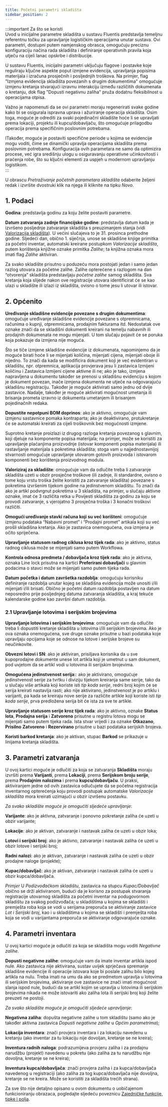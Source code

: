 ```yaml
---
title: Početni parametri skladišta 
sidebar_position: 2
---
```


:::important Za što se koristi  
Uvod u inicijalne parametre skladišta u sustavu Fluentis predstavlja temeljnu referentnu točku za upravljanje logističkim operacijama unutar sustava. Ovi parametri, dostupni putem namjenskog obrasca, omogućuju preciznu konfiguraciju načina rada skladišta i definiranje operativnih pravila koja utječu na cijeli lanac opskrbe i distribucije.  

U sustavu Fluentis, inicijalni parametri uključuju flagove i postavke koje reguliraju ključne aspekte poput izmjene evidencija, upravljanja popisima materijala i izračuna prosječnih i posljednjih troškova. Na primjer, flag "Izmjena evidencija skladišta povezanih s drugim dokumentima" omogućuje izmjenu kretanja stvarajući izravnu interakciju između različitih dokumenata o kretanju, dok flag "Dopusti negativnu zaliha" pruža dodatnu fleksibilnost u operacijama otpisa. 

Važno je napomenuti da se ovi parametri moraju regenerirati svake godine kako bi se osigurala ispravna uprava i ažuriranje operacija skladišta. Osim toga, moguće je odrediti za svaki pojedinačni skladište hoće li se upravljati prema lokaciji, projektu ili kupcu/dobavljaču, što omogućuje prilagodbu operacija prema specifičnim poslovnim potrebama.  

ITakođer, moguće je postaviti specifične periode u kojima se evidencije mogu voditi, čime se dinamički upravlja operacijama skladišta prema poslovnim potrebama. Konfiguracija ovih parametara ne samo da optimizira procese, već igra središnju ulogu u osiguravanju operativne učinkovitosti i praćenja robe, što su ključni elementi za uspjeh u modernom upravljanju logistikom.  
:::

U obrascu *Pretraživanje početnih parametara skladišta* odaberite željeni redak i izvršite dvostruki klik na njega ili kliknite na tipku *Novo*.

## 1. Podaci

**Godina**: predstavlja godinu za koju želite postaviti parametre. 

**Datum zatvaranja zadnje financijske godine**: predstavlja datum kada je izvršeno posljednje zatvaranje skladišta s preuzimanjem stanja (vidi [Valorizacija skladišta](/docs/logistics/physical-inventory/warehouse-valorization)). U većini slučajeva to je 31. prosinca prethodne godine. Sljedeći dan, obično 1. siječnja, unose se skladišne knjige primitka za početni inventar, automatski kreirane postupkom *Valorizacije skladišta*, putem korištenja knjižne oznake primitka *Zalihe*; ta knjižna oznaka mora imati flag *Zalihe* aktiviran.

Za svako skladište prisutno u poduzeću mora postojati jedan i samo jedan razlog utovara za početne zalihe. Zalihe opterećene s razlogom na dan “otvorenja” skladišta predstavljaju *početne zalihe* samog skladišta. Sva kretanja koja slijede nakon ove registracije utovara identificirat će se kao ulazi u skladište ili izlazi iz skladišta, ovisno o tome jesu li utovar ili istovar. 

## 2. Općenito 

**Uređivanje skladišne ​​evidencije povezane s drugim dokumentima**: omogućuje uređivanje skladišne ​​evidencije povezane s otpremnicama, računima o kupnji, otpremnicama, prodajnim fakturama itd. Nedostatak ove oznake znači da se skladišni dokumenti kreirani na temelju nabavnih ili prodajnih dokumenata ne mogu mijenjati. U tom slučaju pojavit će se poruka koja pokazuje da izmjena nije moguća. 

Što se tiče izmjene skladišne ​​evidencije iz dokumenata, napominjemo da je moguće birati hoće li se mijenjati količina, mijenjati cijena, mijenjati oboje ili nijedno. To znači da kada se modificira dokument koji je već evidentiran u skladištu, npr. otpremnica, aplikacija provjerava jesu li zastavica Izmijeni količinu i Zastavica Izmijeni cijene aktivne ili ne; ako je tako, izmjena napravljena u dokumentu također se prenosi u skladišnu evidenciju s kojom je dokument povezan, inače izmjena dokumenta ne utječe na odgovarajuću skladišnu registraciju. Također je moguće aktivirati samo jednu od dvije zastavice. Nadalje, također je moguće aktivirati mogućnost umetanja ili brisanja prometa izravno iz dokumenta umetanjem ili brisanjem pojedinačnih redaka. 

**Dopustite nepotpuni BOM doprinos**:  ako je aktivno, omogućuje vam izmjenu sastavnice pomaka kontraparta; ako je deaktivirano, protukretanje će se automatski kreirati za cijeli troškovnik bez mogućnosti izmjene.

Suprotno kretanje proizlazi iz drugog razloga kretanja povezanog s glavnim, koji djeluje na komponente popisa materijala; na primjer, može se koristiti za upravljanje plaćanjima proizvodnje (istovar komponenti popisa materijala) ili rastavljanje materijala s pokretima skladišta; stoga vam u najjednostavnijoj stvarnosti omogućuje upravljanje utovarom gotovih proizvoda i istovarom komponenti bez korištenja proizvodnog modula. 

**Valoriziraj za skladište**: omogućuje vam da odlučite treba li zatvaranje skladišta uzeti u obzir prosječne troškove (ili zadnje, ili standardne, ovisno o tome koju vrstu troška želite koristiti za zatvaranje skladišta) povezane s pokretima izvršenim tijekom godine na jedinstvenom skladištu. To znači da ako je artikl podvrgnut pokretima u 3 skladišta, na primjer, u slučaju aktivne oznake, imat će 3 različita retka u Povijesti skladišta za godinu za koju se provodi zatvaranje, s vjerojatno 3 prosječna troška i 3 konačni troškovi različiti.   

**Omogući uređivanje stavki računa koji su već korišteni**:  omogućuje izmjenu podataka “Nabavni promet” i “Prodajni promet” artikala koji su već prošli skladišna kretanja. Ako je zastavica onemogućena, ova izmjena je očito spriječena.

**Upravljanje statusom radnog ciklusa kroz tijek rada**: ako je aktivno, status radnog ciklusa može se mijenjati samo putem Workflowa.

**Kontrola odnosa predmeta / dobavljača kroz tijek rada**: ako je aktivna, oznaka Line lock prisutna na kartici **Preferirani dobavljači** u glavnim podacima o stavci može se mijenjati samo putem tijeka rada. 

**Datum početka i datum završetka razdoblja**: omogućuju korisniku definiranje razdoblja unutar kojeg se skladišna evidencija može unositi i/ili mijenjati i/ili brisati. Obično je početni datum razdoblja postavljen na datum neposredno prije posljednjeg datuma zatvaranja skladišta, a kraj tekuće kalendarske godine kao završni datum razdoblja. 

### 2.1 Upravljanje lotovima i serijskim brojevima 

**Upravljanje lotovima i serijskim brojevima**: omogućuje vam da odlučite treba li dopustiti kretanje skladišta u lotovima i/ili serijskim brojevima. Ako je ova oznaka onemogućena, sve druge oznake prisutne u bazi podataka koje upravljaju opcijama koje se odnose na lotove i serijske brojeve su neučinkovite. 

**Obvezni lotovi i SN**: ako je aktiviran, prisiljava korisnika da u sve kupoprodajne dokumente unese lot artikla koji je umetnut u sam dokument, pod uvjetom da se artikl vodi u lotovima ili serijskim brojevima.

**Omogućena jedinstvenost serija:**: ako je aktivirano, omogućuje jedinstvenost serije za tvrtku i diviziju tijekom kreiranja same serije, tako da u slučaju više artikala koji koriste isti *tip koda serije*, redni broj kojim će se serija kreirati nastavlja rasti; ako nije aktivirano, jedinstvenost je po artiklu i varijanti, pa kada se kreiraju nove serije za različite artikle koji koriste isti *tip koda serije*, prva predložena serija bit će ista za sve te artikle.

**Upravljanje statusom serije kroz tijek rada**: ako je aktivno, oznake **Status lota**, **Prodajna serija** i **Zatvoreno** prisutne u registru lotova mogu se mijenjati samo putem tijeka rada. Ista stvar vrijedi i za oznake **Otkazano**, **Prisilno** **Zatvoreno** i **Rezervirano** prisutne u bazi podataka serijskih brojeva. 

**Koristi barkod kretanja**: ako je aktivan, stupac **Barkod** se prikazuje u linijama kretanja skladišta. 


## 3. Parametri zatvaranja 

U ovoj kartici moguće je odlučiti za koja se zatvaranja **Skladišta** moraju izvršiti prema **Varijanti**, prema **Lokaciji**, prema  **Serijskom broju serije**, prema **Prodajnim nalozima** i prema **kupcu/dobavljaču**. U praksi, aktiviranjem jedne od ovih zastavica odlučujete da se početna registracija inventarnog opterećenja koju provodi postupak automatske *Valorizacije skladišta* mora kreirati uzimajući u obzir izvršenu postavku. 

*Za svako skladište moguće je omogućiti sljedeće upravljanje*:	

**Varijante**: ako je aktivna, zatvaranje i ponovno pokretanje zaliha će uzeti u obzir varijante;	

**Lokacije**: ako je aktivan, zatvaranje i nastavak zaliha će uzeti u obzir loka;	

**Lotovi i serijski broj**: ako je aktivno, zatvaranje i nastavak zaliha će uzeti u obzir lotove i serijski broj;	

**Radni nalozi**: ako je aktivan, zatvaranje i nastavak zaliha će uzeti u obzir prodajne naloge (projekte);	

**Kupac/dobavljač**: ako je aktivan, zatvaranje i nastavak zaliha će uzeti u obzir kupca/dobavljača.

*Primjer*
U *Podizvođačkom skladištu*, zastavica na stupcu *Kupac/Dobavljač* obično se drži aktiviranom, budući da je korisno za postupak stvaranja registracije utovarnog skladišta za početni inventar na podugovornom skladištu za svakog podizvođača; u skladištima u kojima se skladišti i premješta roba koja se vodi u serijama preporuča se aktiviranje zastavice *Lot i Serijski broj*, kao i u skladištima u kojima se skladišti i premješta roba koja se vodi u varijantama preporuča se aktiviranje odgovarajuće oznake. 


## 4. Parametri inventara

U ovoj kartici moguće je odlučiti za koja se skladišta mogu voditi *Negativne zalihe*.

**Dopusti negativne zalihe**:  omogućuje vam da imate inventar artikla ispod nule. Ako zastavica nije aktivirana, sustav uvijek sprječava spremanje skladišne ​​evidencije ili operacije istovara koje bi poslale zalihu bilo kojeg artikla na nulu. Treba imati na umu da ako se predmetom upravlja u lotovima ili serijskim brojevima, aktiviranje ove zastavice ne znači imati mogućnost slanja ispod nule, budući da se artikl kojim se upravlja u lotovima ili serijskim brojevima nikada ne može istovariti ako zaliha lota ili serijski broj koji želite preuzeti ne postoji.

*Za svako skladište moguće je omogućiti sljedeće upravljanje*:	

**Negativna zaliha**: dopušta negativne zalihe u tom skladištu (samo ako je također aktivna zastavica *Dopusti negativne zalihe* u *Općim parametrima*);

**Lokacija inventara**: znači provjera inventara i za lokaciju navedenu u kretanju (ako inventar za tu lokaciju nije dovoljan, kretanje se ne kreira);

**Inventura radnih naloga**: podrazumijeva provjeru zaliha i za prodajnu narudžbu (projekt) navedenu u pokretu (ako zaliha za tu narudžbu nije dovoljna, kretanje se ne kreira);

**Inventura kupca/dobavljača**: znači provjera zaliha i za kupca/dobavljača navedenog u registraciji (ako zaliha za tog kupca/dobavljača nije dovoljna, kretanje se ne kreira. Može se koristiti za skladišta trećih strana).

Za sve što nije detaljno opisano u ovom dokumentu o uobičajenom funkcioniranju obrazaca, pogledajte sljedeću poveznicu [Zajedničke funkcije, tipke i polja](/docs/guide/common).